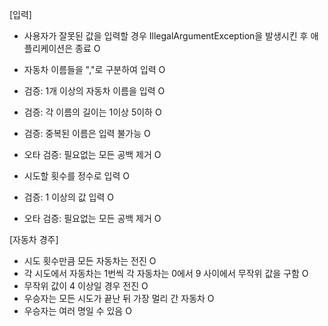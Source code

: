 [입력]
- 사용자가 잘못된 값을 입력할 경우 IllegalArgumentException을 발생시킨 후 애플리케이션은 종료 O

   
- 자동차 이름들을 ","로 구분하여 입력 O
- 검증: 1개 이상의 자동차 이름을 입력 O
- 검증: 각 이름의 길이는 1이상 5이하 O
- 검증: 중복된 이름은 입력 불가능 O
- 오타 검증: 필요없는 모든 공백 제거 O

   
- 시도할 횟수를 정수로 입력 O
- 검증: 1 이상의 값 입력 O
- 오타 검증: 필요없는 모든 공백 제거 O


   
[자동차 경주]
- 시도 횟수만큼 모든 자동차는 전진 O
- 각 시도에서 자동차는 1번씩 각 자동차는 0에서 9 사이에서 무작위 값을 구함 O
- 무작위 값이 4 이상일 경우 전진 O
- 우승자는 모든 시도가 끝난 뒤 가장 멀리 간 자동차 O
- 우승자는 여러 명일 수 있음 O
